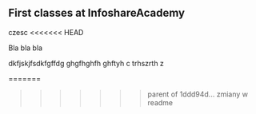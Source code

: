 ## First classes at InfoshareAcademy

czesc
<<<<<<< HEAD

Bla bla bla 

dkfjskjfsdkfgffdg
ghgfhghfh
ghftyh c trhszrth z

=======
>>>>>>> parent of 1ddd94d... zmiany w readme
